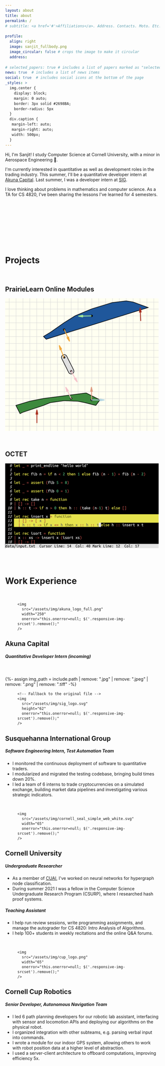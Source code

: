 ```yaml
---
layout: about
title: about
permalink: /
# subtitle: <a href='#'>Affiliations</a>. Address. Contacts. Moto. Etc.

profile:
  align: right
  image: sanjit_fullbody.png
  image_circular: false # crops the image to make it circular
  address:

# selected_papers: true # includes a list of papers marked as "selected={true}"
news: true  # includes a list of news items
social: true  # includes social icons at the bottom of the page
_styles: >
  img.center {
    display: block;
    margin: 0 auto;
    border: 3px solid #2698BA;
    border-radius: 5px
  }
  div.caption {
   margin-left: auto;
   margin-right: auto;
   width: 500px;
  }
---
```


Hi, I'm Sanjit! I study Computer Science at Cornell University, with a minor in Aerospace Engineering 🚀.

I'm currently interested in quantitative as well as development roles in the trading industry. This summer, I'll be a quantitative developer intern at [Akuna Capital](https://akunacapital.com/). Last summer, I was a developer intern at [SIG](https://sig.com).

I love thinking about problems in mathematics and computer science. As a TA for CS 4820, I've been sharing the lessons I've learned for 4 semesters.

<br>
<br>
<br>
<br>
<br>
<br>
<br>
<br>

# Projects
<br>

## PrairieLearn Online Modules <a href="https://github.com/PrairieLearn/PrairieLearn/pull/4466"><i class="fab fa-github"></i></a> <a href="/blog/2023/prairie-learn/"><i class="fa-solid fa-file-invoice"></i></a>
<a href="/blog/2023/prairie-learn/"><img src="/assets/img/pl-images/loppers.png" alt="drawing" width="500" class="center"/></a>

<br>

## OCTET <a href="https://github.com/SanjitBasker/octet-public"><i class="fab fa-github"></i></a> <a href="/blog/2022/octet/"><i class="fa-solid fa-file-invoice"></i></a>
<a href="/blog/2022/octet/"><img src="/assets/img/octet-images/screenshot.png" alt="drawing" width="500" class="center"/></a>

<br>
<br>

# Work Experience
<br>


<div class="float-right">

<figure>

  <picture>

    <img 
      src="/assets/img/akuna_logo_full.png"
      width="250"
      onerror="this.onerror=null; $('.responsive-img-srcset').remove();"
    />

  </picture>

</figure>

</div>

## Akuna Capital
##### Quantitative Developer Intern (incoming)

<br>

<br>


<div class="profile float-right">
    {%- assign img_path = include.path | remove: ".jpg" | remove: ".jpeg" | remove: ".png" | remove: ".tiff" -%}

<figure>

  <picture>

    <!-- Fallback to the original file -->
    <img 
      src="/assets/img/sig_logo.svg"
      height="62"
      onerror="this.onerror=null; $('.responsive-img-srcset').remove();"
    />

  </picture>

</figure>

</div>

## Susquehanna International Group
##### Software Engineering Intern, Test Automation Team
* I monitored the continuous deployment of software to quantitative traders.
* I modularized and migrated the testing codebase, bringing build times down 20%.
* I led a team of 6 interns to trade cryptocurrencies on a simulated exchange, building market data pipelines and investigating various strategic indicators.

<br>

<div class="float-right">

<figure>

  <picture>

    <img 
      src="/assets/img/cornell_seal_simple_web_white.svg"
      width="65"
      onerror="this.onerror=null; $('.responsive-img-srcset').remove();"
    />

  </picture>

</figure>

</div>

## Cornell University
##### Undergraduate Researcher
* As a member of [CUAI](https://cuai.github.io/), I've worked on neural networks for hypergraph node classification.
* During summer 2021 I was a fellow in the Computer Science Undergraduate Research Program (CSURP), where I researched hash proof systems.

##### Teaching Assistant
* I help run review sessions, write programming assignments, and manage the autograder for CS 4820: Intro Analysis of Algorithms.
* I help 100+ students in weekly recitations and the online Q&A forums.


<br>

<div class="float-right">

<figure>

  <picture>

    <img 
      src="/assets/img/cup_logo.png"
      width="65"
      onerror="this.onerror=null; $('.responsive-img-srcset').remove();"
    />

  </picture>

</figure>
</div>

## Cornell Cup Robotics <a href="https://github.com/cornell-cup/C1C0_path_planning"><i class="fab fa-github"></i></a>
##### Senior Developer, Autonomous Navigation Team
* I led 6 path planning developers for our robotic lab assistant, interfacing with sensor and locomotion APIs and deploying our algorithms on the physical robot.
* I organized integration with other subteams, e.g. parsing verbal input into commands.
* I wrote a module for our indoor GPS system, allowing others to work with robot position data at a higher level of abstraction.
* I used a server-client architecture to offboard computations, improving efficiency 5x.


<br>
<br>
<br>
<br>